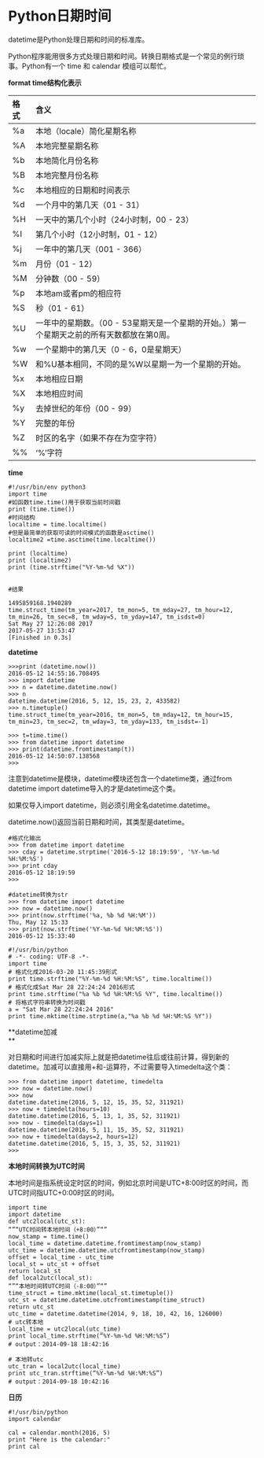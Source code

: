 # Python日期时间

datetime是Python处理日期和时间的标准库。

Python程序能用很多方式处理日期和时间。转换日期格式是一个常见的例行琐事。Python有一个 time 和 calendar 模组可以帮忙。

**format time结构化表示**



| 格式 | **含义** |
| :--- | :--- |
| %a | 本地（locale）简化星期名称 |
| %A | 本地完整星期名称 |
| %b | 本地简化月份名称 |
| %B | 本地完整月份名称 |
| %c | 本地相应的日期和时间表示 |
| %d | 一个月中的第几天（01 - 31） |
| %H | 一天中的第几个小时（24小时制，00 - 23） |
| %I | 第几个小时（12小时制，01 - 12） |
| %j | 一年中的第几天（001 - 366） |
| %m | 月份（01 - 12） |
| %M | 分钟数（00 - 59） |
| %p | 本地am或者pm的相应符 |
| %S | 秒（01 - 61） |
| %U | 一年中的星期数。（00 - 53星期天是一个星期的开始。）第一个星期天之前的所有天数都放在第0周。 |
| %w | 一个星期中的第几天（0 - 6，0是星期天） |
| %W | 和%U基本相同，不同的是%W以星期一为一个星期的开始。 |
| %x | 本地相应日期 |
| %X | 本地相应时间 |
| %y | 去掉世纪的年份（00 - 99） |
| %Y | 完整的年份 |
| %Z | 时区的名字（如果不存在为空字符） |
| %% | ‘%’字符 |

**time**

```
#!/usr/bin/env python3
import time
#如函数time.time()用于获取当前时间戳
print (time.time())
#时间结构
localtime = time.localtime()
#但是最简单的获取可读的时间模式的函数是asctime()
localtime2 =time.asctime(time.localtime())

print (localtime)
print (localtime2)
print (time.strftime("%Y-%m-%d %X"))


#结果

1495859168.1940289
time.struct_time(tm_year=2017, tm_mon=5, tm_mday=27, tm_hour=12, tm_min=26, tm_sec=8, tm_wday=5, tm_yday=147, tm_isdst=0)
Sat May 27 12:26:08 2017
2017-05-27 13:53:47
[Finished in 0.3s]
```

**datetime**

```
>>>print (datetime.now())
2016-05-12 14:55:16.708495
>>> import datetime
>>> n = datetime.datetime.now()
>>> n
datetime.datetime(2016, 5, 12, 15, 23, 2, 433582)
>>> n.timetuple()
time.struct_time(tm_year=2016, tm_mon=5, tm_mday=12, tm_hour=15, tm_min=23, tm_sec=2, tm_wday=3, tm_yday=133, tm_isdst=-1)

>>> t=time.time()
>>> from datetime import datetime
>>> print(datetime.fromtimestamp(t))
2016-05-12 14:50:07.138568
>>>
```

注意到datetime是模块，datetime模块还包含一个datetime类，通过from datetime import datetime导入的才是datetime这个类。

如果仅导入import datetime，则必须引用全名datetime.datetime。

datetime.now\(\)返回当前日期和时间，其类型是datetime。

```
#格式化输出
>>> from datetime import datetime
>>> cday = datetime.strptime('2016-5-12 18:19:59', '%Y-%m-%d %H:%M:%S')
>>> print cday
2016-05-12 18:19:59
>>>

#datetime转换为str
>>> from datetime import datetime
>>> now = datetime.now()
>>> print(now.strftime('%a, %b %d %H:%M'))
Thu, May 12 15:33
>>> print(now.strftime('%Y-%m-%d %H:%M:%S'))
2016-05-12 15:33:40
```

```
#!/usr/bin/python
# -*- coding: UTF-8 -*-
import time
# 格式化成2016-03-20 11:45:39形式
print time.strftime("%Y-%m-%d %H:%M:%S", time.localtime())
# 格式化成Sat Mar 28 22:24:24 2016形式
print time.strftime("%a %b %d %H:%M:%S %Y", time.localtime())
# 将格式字符串转换为时间戳
a = "Sat Mar 28 22:24:24 2016"
print time.mktime(time.strptime(a,"%a %b %d %H:%M:%S %Y"))
```

**datetime加减                    
**

对日期和时间进行加减实际上就是把datetime往后或往前计算，得到新的datetime。加减可以直接用+和-运算符，不过需要导入timedelta这个类：

```
>>> from datetime import datetime, timedelta
>>> now = datetime.now()
>>> now
datetime.datetime(2016, 5, 12, 15, 35, 52, 311921)
>>> now + timedelta(hours=10)
datetime.datetime(2016, 5, 13, 1, 35, 52, 311921)
>>> now - timedelta(days=1)
datetime.datetime(2016, 5, 11, 15, 35, 52, 311921)
>>> now + timedelta(days=2, hours=12)
datetime.datetime(2016, 5, 15, 3, 35, 52, 311921)
>>>
```

**本地时间转换为UTC时间**

本地时间是指系统设定时区的时间，例如北京时间是UTC+8:00时区的时间，而UTC时间指UTC+0:00时区的时间。

```
import time
import datetime
def utc2local(utc_st):
“”“UTC时间转本地时间（+8:00）”“”
now_stamp = time.time()
local_time = datetime.datetime.fromtimestamp(now_stamp)
utc_time = datetime.datetime.utcfromtimestamp(now_stamp)
offset = local_time - utc_time
local_st = utc_st + offset
return local_st
def local2utc(local_st):
“”“本地时间转UTC时间（-8:00）”“”
time_struct = time.mktime(local_st.timetuple())
utc_st = datetime.datetime.utcfromtimestamp(time_struct)
return utc_st
utc_time = datetime.datetime(2014, 9, 18, 10, 42, 16, 126000)
# utc转本地
local_time = utc2local(utc_time)
print local_time.strftime(“%Y-%m-%d %H:%M:%S”)
# output：2014-09-18 18:42:16

# 本地转utc
utc_tran = local2utc(local_time)
print utc_tran.strftime(“%Y-%m-%d %H:%M:%S”)
# output：2014-09-18 10:42:16
```

**日历**

```
#!/usr/bin/python
import calendar

cal = calendar.month(2016, 5)
print "Here is the calendar:"
print cal
```



